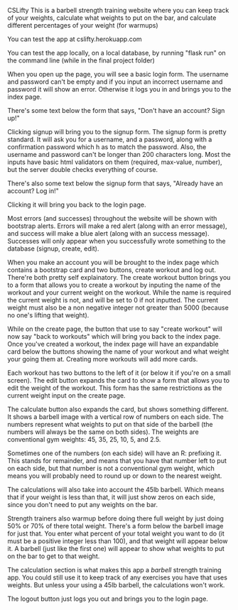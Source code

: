 CSLifty
  This is a barbell strength training website where you can keep track of your weights, calculate what
weights to put on the bar, and calculate different percentages of your weight (for warmups)

  You can test the app at cslifty.herokuapp.com

  You can test the app locally, on a local database, by running "flask run" on the command line
(while in the final project folder)

  When you open up the page, you will see a basic login form. The username and password can't be empty and if you
  input an incorrect username and password it will show an error. Otherwise it logs you in and brings you to the
  index page.

  There's some text below the form that says, "Don't have an account? Sign up!"

  Clicking signup will bring you to the signup form. The signup form is pretty standard. It will ask you for a
username, and a password, along with a confirmation password which h
as to match the password. Also, the username and password can't be longer than 200 characters long. Most the inputs
have basic html validators on them (required, max-value, number), but the server double checks everything of course.

  There's also some text below the signup form that says, "Already have an account? Log in!"

  Clicking it will bring you back to the login page.

  Most errors (and successes) throughout the website will be shown with bootstrap alerts. Errors will make a red
alert (along with an error message), and success will make a blue alert (along with an success message). Successes
will only appear when you successfully wrote something to the database (signup, create, edit).

  When you make an account you will be brought to the index page which contains a bootstrap card and two buttons,
create workout and log out. There're both pretty self explainatory. The create workout button brings you to a form
that allows you to create a workout by inputing the name of the workout and your current weight on the workout.
While the name is required the current weight is not, and will be set to 0 if not inputted. The current weight must
also be a non negative integer not greater than 5000 (because no one's lifting that weight).

  While on the create page, the button that use to say "create workout" will now say "back to workouts" which
will bring you back to the index page. Once you've
created a workout, the index page will have an expandable card below the buttons showing the name of your workout
and what weight your going them at. Creating more workouts will add more cards.

  Each workout has two buttons to the left of it (or below it if you're on a small screen). The edit button expands
the card to show a form that allows you to edit the weight of the workout. This form has the same restrictions as
the current weight input on the create page.

  The calculate button also expands the card, but shows something different. It shows a barbell image with a
vertical row of numbers on each side. The numbers represent what weights to put on that side of the barbell
(the numbers will always be the same on both sides). The weights are conventional gym weights: 45, 35, 25, 10, 5,
and 2.5.

  Sometimes one of the numbers (on each side) will have an R: prefixing it. This stands for remainder, and
means that you have that number left to put on each side, but that number is not a conventional gym weight, which
means you will probably need to round up or down to the nearest weight.

  The calculations will also take into account the 45lb barbell. Which means that if your weight is less than that,
it will just show zeros on each side, since you don't need to put any weights on the bar.

  Strength trainers also warmup before doing there full weight by just doing 50% or 70% of there total weight.
There's a form below the barbell image for just that. You enter what percent of your total weight you want to do
(it must be a positive integer less than 100), and that weight will appear below it. A barbell (just like the first
one) will appear to show what weights to put on the bar to get to that weight.

  The calculation section is what makes this app a *barbell* strength training app. You could still use it to keep
track of any exercises you have that uses weights. But unless your using a 45lb barbell, the calculations won't
work.

  The logout button just logs you out and brings you to the login page.
